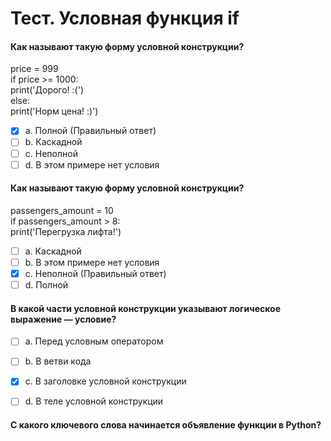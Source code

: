 # Тест. Условная функция if
#### Как называют такую форму условной конструкции?
price = 999<br>
if price >= 1000:<br>
  print('Дорого! :(')<br>
else:<br>
  print('Норм цена! :)')<br>

- [X] a. Полной   (Правильный ответ)
- [ ] b. Каскадной
- [ ] c. Неполной
- [ ] d. В этом примере нет условия

#### Как называют такую форму условной конструкции?
passengers_amount = 10<br>
if passengers_amount > 8:<br>
	print('Перегрузка лифта!')<br>
- [ ] a. Каскадной
- [ ] b. В этом примере нет условия
- [X] c. Неполной   (Правильный ответ)
- [ ] d. Полной 

#### В какой части условной конструкции указывают логическое выражение — условие?
- [ ] a. Перед условным оператором
- [ ] b. В ветви кода
- [X] c. В заголовке условной конструкции
- [ ] d. В теле условной конструкции


#### С какого ключевого слова начинается объявление функции в Python?



 
